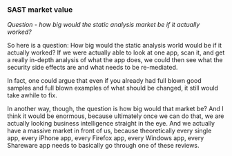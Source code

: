 ### SAST market value ###

_Question - how big would the static analysis market be if it actually worked?_

So here is a question: How big would the static analysis world would be if it actually worked? If we were actually able to look at one app, scan it, and get a really in-depth analysis of what the app does, we could then see what the security side effects are and what needs to be re-mediated.

In fact, one could argue that even if you already had full blown good samples and full blown examples of what should be changed, it still would take awhile to fix.

In another way, though, the question is how big would that market be? And I think it would be enormous, because ultimately once we can do that, we are actually looking business intelligence straight in the eye. And we actually have a massive market in front of us, because theoretically every single app, every iPhone app, every Firefox app, every Windows app, every Shareware app needs to basically go through one of these reviews.
